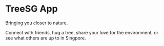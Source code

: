 # TreeSG App
Bringing you closer to nature.

Connect with friends, hug a tree, share your love for the environment, or see what others are up to in Singpore.

